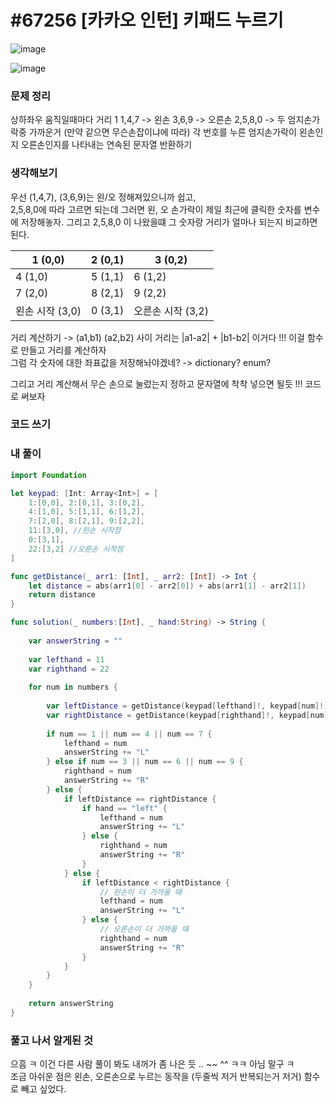 # #67256 [카카오 인턴] 키패드 누르기

![image](https://user-images.githubusercontent.com/28949235/127881820-0bdcefde-2b33-4491-9757-838cd0afff3a.png)

![image](https://user-images.githubusercontent.com/28949235/127881746-46b0f511-35b2-4ab0-822c-2366c3fa91f6.png)

### 문제 정리

상하좌우 움직일때마다 거리 1
1,4,7 -> 왼손
3,6,9 -> 오른손
2,5,8,0 -> 두 엄지손가락중 가까운거 (만약 같으면 무슨손잡이냐에 따라)
각 번호를 누른 엄지손가락이 왼손인지 오른손인지를 나타내는 연속된 문자열 반환하기

### 생각해보기

우선 (1,4,7), (3,6,9)는 왼/오 정해져있으니까 쉽고,  
2,5,8,0에 따라 고르면 되는데
그러면 왼, 오 손가락이 제일 최근에 클릭한 숫자를 변수에 저장해놓자.
그리고 2,5,8,0 이 나왔을떄 그 숫자랑 거리가 얼마나 되는지 비교하면 된다.

| 1 (0,0)         | 2 (0,1) | 3 (0,2)           |
| --------------- | ------- | ----------------- |
| 4 (1,0)         | 5 (1,1) | 6 (1,2)           |
| 7 (2,0)         | 8 (2,1) | 9 (2,2)           |
| 왼손 시작 (3,0) | 0 (3,1) | 오른손 시작 (3,2) |

거리 계산하기 -> (a1,b1) (a2,b2) 사이 거리는 |a1-a2| + |b1-b2| 이거다 !!! 이걸 함수로 만들고 거리를 계산하자  
그럼 각 숫자에 대한 좌표값을 저장해놔야겠네? -> dictionary? enum?

그리고 거리 계산해서 무슨 손으로 눌렀는지 정하고 문자열에 착착 넣으면 될듯 !!! 코드로 써보자

### 코드 쓰기

### 내 풀이

```swift
import Foundation

let keypad: [Int: Array<Int>] = [
    1:[0,0], 2:[0,1], 3:[0,2], 
    4:[1,0], 5:[1,1], 6:[1,2],
    7:[2,0], 8:[2,1], 9:[2,2],
    11:[3,0], //왼손 시작점
    0:[3,1],
    22:[3,2] //오른손 시작점
]

func getDistance(_ arr1: [Int], _ arr2: [Int]) -> Int {
    let distance = abs(arr1[0] - arr2[0]) + abs(arr1[1] - arr2[1])
    return distance
}

func solution(_ numbers:[Int], _ hand:String) -> String {
    
    var answerString = ""
    
    var lefthand = 11
    var righthand = 22
    
    for num in numbers {
        
        var leftDistance = getDistance(keypad[lefthand]!, keypad[num]!)
        var rightDistance = getDistance(keypad[righthand]!, keypad[num]!)
        
        if num == 1 || num == 4 || num == 7 {
            lefthand = num
            answerString += "L"
        } else if num == 3 || num == 6 || num == 9 {
            righthand = num
            answerString += "R"
        } else {
            if leftDistance == rightDistance {
                if hand == "left" {
                    lefthand = num
                    answerString += "L"
                } else {
                    righthand = num
                    answerString += "R"
                }
            } else {
                if leftDistance < rightDistance {
                    // 왼손이 더 가까울 때
                    lefthand = num
                    answerString += "L"
                } else {
                    // 오른손이 더 가까울 때
                    righthand = num
                    answerString += "R"
                }
            }
        }
    }
    
    return answerString
}
```



### 풀고 나서 알게된 것

 으흠 ㅋ 이건 다른 사람 풀이 봐도 내꺼가 좀 나은 듯 .. ~~ ^^ ㅋㅋ 아님 말구 ㅋ  
조금 아쉬운 점은 왼손, 오른손으로 누르는 동작을 (두줄씩 저거 반복되는거 저거) 함수로 빼고 싶었다.
